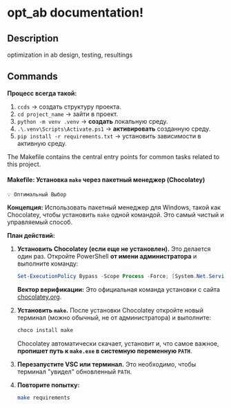 # opt_ab documentation!

## Description

optimization in ab design, testing, resultings

## Commands

**Процесс всегда такой:**

1. `ccds` -> создать структуру проекта.
2. `cd project_name` -> зайти в проект.
3. `python -m venv .venv` -> **создать** локальную среду.
4. `.\.venv\Scripts\Activate.ps1` -> **активировать** созданную среду.
5. `pip install -r requirements.txt` -> установить зависимости в активную среду.





The Makefile contains the central entry points for common tasks related to this project.

#### Makefile: Установка `make` через пакетный менеджер (Chocolatey)
`💡 Оптимальный Выбор`

**Концепция:** Использовать пакетный менеджер для Windows, такой как Chocolatey, чтобы установить `make` одной командой. Это самый чистый и управляемый способ.

**План действий:**

1. **Установить Chocolatey (если еще не установлен).** Это делается один раз. Откройте PowerShell **от имени администратора** и выполните команду:
    ```powershell
    Set-ExecutionPolicy Bypass -Scope Process -Force; [System.Net.ServicePointManager]::SecurityProtocol = [System.Net.ServicePointManager]::SecurityProtocol -bor 3072; iex ((New-Object System.Net.WebClient).DownloadString('https://community.chocolatey.org/install.ps1'))
    ```
    **Вектор верификации:** Это официальная команда установки с сайта [chocolatey.org](https://chocolatey.org/install).

2. **Установить `make`.** После установки Chocolatey откройте новый терминал (можно обычный, не от администратора) и выполните:
    ```powershell
    choco install make
    ```
    Chocolatey автоматически скачает, установит и, что самое важное, **пропишет путь к `make.exe` в системную переменную `PATH`**.

3. **Перезапустите VSC или терминал.** Это необходимо, чтобы терминал "увидел" обновленный `PATH`.

4. **Повторите попытку:**
    ```bash
    make requirements
    ```
